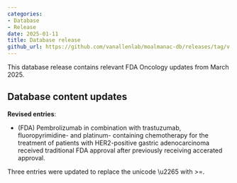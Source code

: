```yaml
---
categories: 
- Database
- Release
date: 2025-01-11
title: Database release
github_url: https://github.com/vanallenlab/moalmanac-db/releases/tag/v.2025-04-03
---
```

This database release contains relevant FDA Oncology updates from March 2025.

## Database content updates
**Revised entries**:
- (FDA) Pembrolizumab in combination with trastuzumab, fluoropyrimidine- and platinum- containing chemotherapy for the treatment of patients with HER2-positive gastric adenocarcinoma received traditional FDA approval after previously receiving accerated approval.

Three entries were updated to replace the unicode \u2265 with >=.